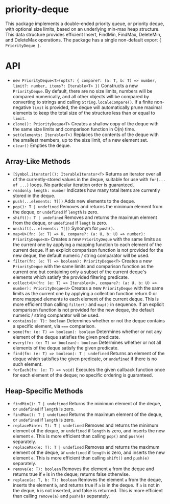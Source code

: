 # priority-deque

This package implements a double-ended priority queue, or priority deque, with optional size limits, based on an underlying min-max heap structure. This data structure provides efficient Insert, FindMin, FindMax, DeleteMin, and DeleteMax operations. The package has a single non-default export `{ PriorityDeque }`.

API
====

* `new PriorityDeque<T>(opts?: { compare?: (a: T, b: T) => number, limit?: number, items?: Iterable<T> })` Constructs a new `PriorityDeque`. By default, there are no size limits, numbers will be compared numerically, and all other objects will be compared by converting to strings and calling `String.localeCompare()`. If a finite non-negative `limit` is provided, the deque will automatically prune maximal elements to keep the total size of the structure less than or equal to `limit`.
* `clone(): PriorityDeque<T>` Creates a shallow copy of the deque with the same size limits and comparison function in O(n) time.
* `set(elements: Iterable<T>)` Replaces the contents of the deque with the smallest members, up to the size limit, of a new element set.
* `clear()` Empties the deque.

Array-Like Methods
----

* `[Symbol.iterator](): IterableIterator<T>` Returns an iterator over all of the currently-stored values in the deque, suitable for use with `for(... of ...)` loops. No particular iteration order is guaranteed.
* `readonly length: number` Indicates how many total items are currently stored in the deque.
* `push(...elements: T[])` Adds new elements to the deque.
* `pop(): T | undefined` Removes and returns the minimum element from the deque, or `undefined` if `length` is zero.
* `shift(): T | undefined` Removes and returns the maximum element from the deque, or `undefined` if `lengt` is zero.
* `unshift(...elements: T[])` Synonym for `push()`.
* `map<U>(fn: (e: T) => U, compare?: (a: U, b: U) => number): PriorityDeque<U>` Creates a new `PriorityDeque` with the same limits as the current one by applying a mapping function to each element of the current deque. If an explicit comparison function is not provided for the new deque, the default numeric / string comparator will be used.
* `filter(fn: (e: T) => boolean): PriorityDeque<T>` Creates a new `PriorityDeque` with the same limits and comparison function as the current one but containing only a subset of the current deque's elements which satisfy the provided filtering predicate.
* `collect<U>(fn: (e: T) => Iterable<U>, compare?: (a: U, b: U) => number): PriorityDeque<U>` Creates a new `PriorityDeque` with the same limits as the current one by applying a collection function return 0 or more mapped elements to each element of the current deque. This is more efficient than calling `filter()` and `map()` in sequence. If an explicit comparison function is not provided for the new deque, the default numeric / string comparator will be used.
* `contains(e: T): boolean` Determines whether or not the deque contains a specific element, via `===` comparison.
* `some(fn: (e: T) => boolean): boolean` Determines whether or not any element of the deque satisfies the given predicate.
* `every(fn: (e: T) => boolean): boolean` Determines whether or not all elements of the deque satisfy the given predicate.
* `find(fn: (e: T) => boolean): T | undefined` Returns an element of the deque which satisfies the given predicate, or `undefined` if there is no such element.
* `forEach(fn: (e: T) => void)` Executes the given callback function once for each element of the deque; no specific ordering is guaranteed.

Heap-Specific Methods
----
* `findMin(): T | undefined` Returns the minimum element of the deque, or `undefined` if `length` is zero.
* `findMax(): T | undefined` Returns the maximum element of the deque, or `undefined` if `length` is zero.
* `replaceMin(e: T): T | undefined` Removes and returns the minimum element of the deque, or `undefined` if `length` is zero, and inserts the new element `e`. This is more efficient than calling `pop()` and `push(e)` separately.
* `replaceMax(e: T): T | undefined` Removes and returns the maximum element of the deque, or `undefined` if `length` is zero, and inserts the new element `e`. This is more efficient than calling `shift()` and `push(e)` separately.
* `remove(e: T): boolean` Removes the element `e` from the deque and returns true if `e` is in the deque; returns false otherwise.
* `replace(a: T, b: T): boolean` Removes the element `a` from the deque, inserts the element `b`, and returns true if `a` is in the deque. If `a` is not in the deque, `b` is not inserted, and false is returned. This is more efficient than calling `remove(a)` and `push(b)` separately.
